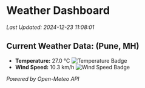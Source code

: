 
# Weather Dashboard

_Last Updated: 2024-12-23 11:08:01_

## Current Weather Data: (Pune, MH)
- **Temperature:** 27.0 °C ![Temperature Badge](https://img.shields.io/badge/Temperature-Medium%20Temp-green)
- **Wind Speed:** 10.3 km/h ![Wind Speed Badge](https://img.shields.io/badge/Wind%20Speed-Low%20Wind-blue)

*Powered by Open-Meteo API*
